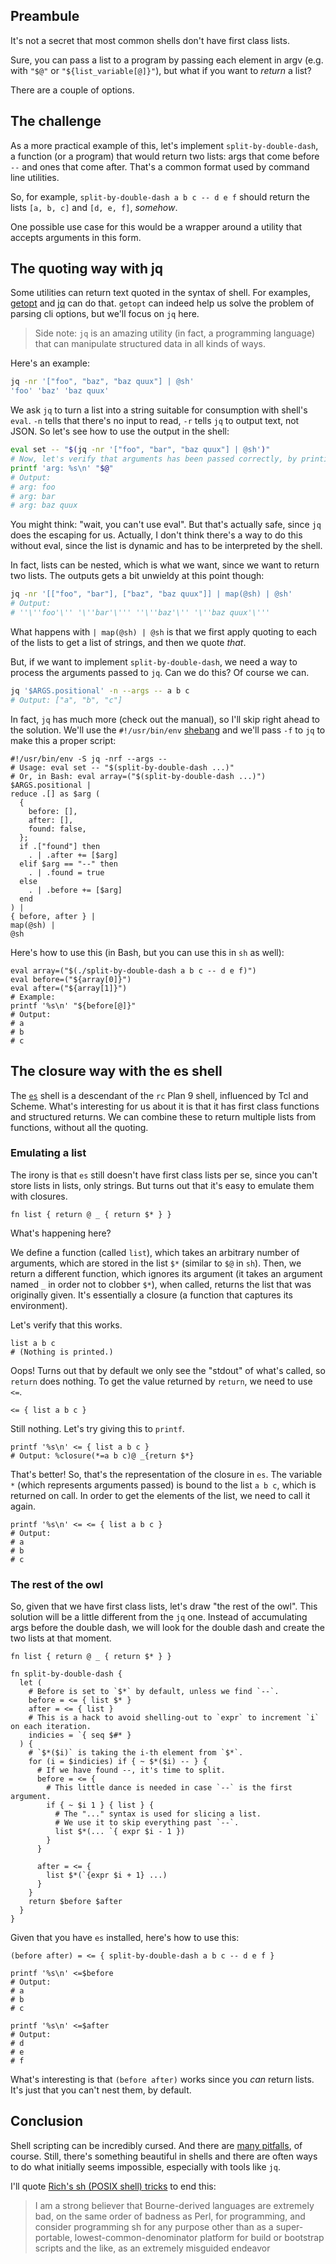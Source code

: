 ## Preambule

It's not a secret that most common shells don't have first class lists.

Sure, you can pass a list to a program by passing each element in argv (e.g. with `"$@"` or `"${list_variable[@]}"`), but what if you want to *return* a list?

There are a couple of options.

## The challenge

As a more practical example of this, let's implement `split-by-double-dash`, a function (or a program) that would return two lists: args that come before `--` and ones that come after. That's a common format used by command line utilities.

So, for example, `split-by-double-dash a b c -- d e f` should return the lists `[a, b, c]` and `[d, e, f]`, *somehow*.

One possible use case for this would be a wrapper around a utility that accepts arguments in this form.

## The quoting way with jq

Some utilities can return text quoted in the syntax of shell. For examples, [getopt](https://man7.org/linux/man-pages/man1/getopt.1.html) and [jq](https://jqlang.org/manual/#format-strings-and-escaping) can do that. `getopt` can indeed help us solve the problem of parsing cli options, but we'll focus on `jq` here.

> Side note: `jq` is an amazing utility (in fact, a programming language) that can manipulate structured data in all kinds of ways.

Here's an example:

```sh
jq -nr '["foo", "baz", "baz quux"] | @sh'
'foo' 'baz' 'baz quux'
```

We ask `jq` to turn a list into a string suitable for consumption with shell's `eval`. `-n` tells that there's no input to read, `-r` tells `jq` to output text, not JSON. So let's see how to use the output in the shell:

```sh
eval set -- "$(jq -nr '["foo", "bar", "baz quux"] | @sh')"
# Now, let's verify that arguments has been passed correctly, by printing each one on a separate line with printf.
printf 'arg: %s\n' "$@"
# Output:
# arg: foo
# arg: bar
# arg: baz quux
```

You might think: "wait, you can't use eval". But that's actually safe, since `jq` does the escaping for us. Actually, I don't think there's a way to do this without eval, since the list is dynamic and has to be interpreted by the shell.

In fact, lists can be nested, which is what we want, since we want to return two lists. The outputs gets a bit unwieldy at this point though:

```sh
jq -nr '[["foo", "bar"], ["baz", "baz quux"]] | map(@sh) | @sh'
# Output:
# ''\''foo'\'' '\''bar'\''' ''\''baz'\'' '\''baz quux'\'''
```

What happens with `| map(@sh) | @sh` is that we first apply quoting to each of the lists to get a list of strings, and then we quote *that*.

But, if we want to implement `split-by-double-dash`, we need a way to process the arguments passed to `jq`. Can we do this? Of course we can.

```sh
jq '$ARGS.positional' -n --args -- a b c
# Output: ["a", "b", "c"]
```

In fact, `jq` has much more (check out the manual), so I'll skip right ahead to the solution. We'll use the `#!/usr/bin/env` [shebang](https://en.wikipedia.org/wiki/Shebang_(Unix)) and we'll pass `-f` to `jq` to make this a proper script:

```jq
#!/usr/bin/env -S jq -nrf --args --
# Usage: eval set -- "$(split-by-double-dash ...)"
# Or, in Bash: eval array=("$(split-by-double-dash ...)")
$ARGS.positional |
reduce .[] as $arg (
  {
    before: [],
    after: [],
    found: false,
  };
  if .["found"] then
    . | .after += [$arg]
  elif $arg == "--" then
    . | .found = true
  else
    . | .before += [$arg]
  end
) |
{ before, after } |
map(@sh) |
@sh
```

Here's how to use this (in Bash, but you can use this in `sh` as well):

```
eval array=("$(./split-by-double-dash a b c -- d e f)")
eval before=("${array[0]}")
eval after=("${array[1]}")
# Example:
printf '%s\n' "${before[@]}"
# Output:
# a
# b
# c
```

## The closure way with the es shell

The [`es`](https://wryun.github.io/es-shell) shell is a descendant of the `rc` Plan 9 shell, influenced by Tcl and Scheme. What's interesting for us about it is that it has first class functions and structured returns. We can combine these to return multiple lists from functions, without all the quoting.

### Emulating a list

The irony is that `es` still doesn't have first class lists per se, since you can't store lists in lists, only strings. But turns out that it's easy to emulate them with closures.

```
fn list { return @ _ { return $* } }
```

What's happening here?

We define a function (called `list`), which takes an arbitrary number of arguments, which are stored in the list `$*` (similar to `$@` in `sh`). Then, we return a different function, which ignores its argument (it takes an argument named `_` in order not to clobber `$*`), when called, returns the list that was originally given. It's essentially a closure (a function that captures its environment).

Let's verify that this works.

```
list a b c
# (Nothing is printed.)
```

Oops! Turns out that by default we only see the "stdout" of what's called, so `return` does nothing. To get the value returned by `return`, we need to use `<=`.

```
<= { list a b c }
```

Still nothing. Let's try giving this to `printf`.
 
```
printf '%s\n' <= { list a b c }
# Output: %closure(*=a b c)@ _{return $*}
```

That's better! So, that's the representation of the closure in `es`. The variable `*` (which represents arguments passed) is bound to the list `a b c`, which is returned on call. In order to get the elements of the list, we need to call it again.

```
printf '%s\n' <= <= { list a b c }
# Output:
# a
# b
# c
```

### The rest of the owl

So, given that we have first class lists, let's draw "the rest of the owl". This solution will be a little different from the `jq` one. Instead of accumulating args before the double dash, we will look for the double dash and create the two lists at that moment.

```
fn list { return @ _ { return $* } }

fn split-by-double-dash {
  let (
    # Before is set to `$*` by default, unless we find `--`.
    before = <= { list $* }
    after = <= { list }
    # This is a hack to avoid shelling-out to `expr` to increment `i` on each iteration.
    indicies = `{ seq $#* }
  ) {
    # `$*($i)` is taking the i-th element from `$*`.
    for (i = $indicies) if { ~ $*($i) -- } {
      # If we have found --, it's time to split.
      before = <= {
        # This little dance is needed in case `--` is the first argument.
        if { ~ $i 1 } { list } {
          # The "..." syntax is used for slicing a list.
          # We use it to skip everything past `--`.
          list $*(... `{ expr $i - 1 })
        }
      }

      after = <= {
        list $*(`{expr $i + 1} ...)
      }
    }
    return $before $after
  }
}
```

Given that you have `es` installed, here's how to use this:

```
(before after) = <= { split-by-double-dash a b c -- d e f }

printf '%s\n' <=$before
# Output:
# a
# b
# c

printf '%s\n' <=$after
# Output:
# d
# e
# f
```

What's interesting is that `(before after)` works since you *can* return lists. It's just that you can't nest them, by default.

## Conclusion

Shell scripting can be incredibly cursed. And there are [many pitfalls](https://mywiki.wooledge.org/BashPitfalls), of course. Still, there's something beautiful in shells and there are often ways to do what initially seems impossible, especially with tools like `jq`.

I'll quote [Rich's sh (POSIX shell) tricks](https://www.etalabs.net/sh_tricks.html) to end this:

> I am a strong believer that Bourne-derived languages are extremely bad, on the same order of badness as Perl, for programming, and consider programming sh for any purpose other than as a super-portable, lowest-common-denominator platform for build or bootstrap scripts and the like, as an extremely misguided endeavor
